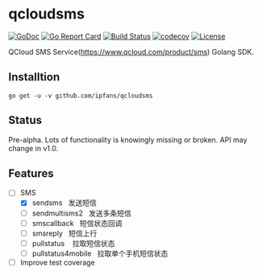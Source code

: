 # qcloudsms
[![GoDoc](http://img.shields.io/badge/go-documentation-blue.svg?style=flat-square)](http://godoc.org/github.com/ipfans/qcloudsms)
[![Go Report Card](https://goreportcard.com/badge/github.com/ipfans/qcloudsms?style=flat-square)](https://goreportcard.com/report/github.com/ipfans/qcloudsms)
[![Build Status](https://travis-ci.org/ipfans/qcloudsms.svg?style=flat-square&branch=master)](https://travis-ci.org/ipfans/qcloudsms)
[![codecov](https://codecov.io/gh/ipfans/qcloudsms/branch/master/graph/badge.svg?style=flat-square)](https://codecov.io/gh/ipfans/qcloudsms)
[![License](http://img.shields.io/badge/license-mit-blue.svg?style=flat-square)](https://raw.githubusercontent.com/ipfans/qcloudsms/master/LICENSE)

QCloud SMS Service(https://www.qcloud.com/product/sms) Golang SDK.

## Installtion

```
go get -u -v github.com/ipfans/qcloudsms
```

## Status

Pre-alpha. Lots of functionality is knowingly missing or broken. API may change in v1.0.

## Features

* [ ] SMS
  * [x] sendsms    发送短信
  * [ ] sendmultisms2    发送多条短信
  * [ ] smscallback    短信状态回调
  * [ ] smsreply    短信上行
  * [ ] pullstatus    拉取短信状态
  * [ ] pullstatus4mobile    拉取单个手机短信状态

* [ ] Improve test coverage
